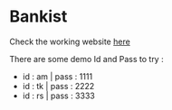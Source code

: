 # Bankist

Check the working website [here](https://aman-bankist.netlify.app)

There are some demo Id and Pass to try :
- id : am | pass : 1111
- id : tk | pass : 2222
- id : rs | pass : 3333
